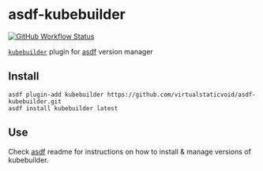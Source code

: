# asdf-kubebuilder

[![GitHub Workflow Status](https://img.shields.io/github/workflow/status/virtualstaticvoid/asdf-kubebuilder/Main%20Workflow?style=flat-square)](https://github.com/virtualstaticvoid/asdf-kubebuilder/actions)

[`kubebuilder`][util] plugin for [asdf](https://github.com/asdf-vm/asdf) version manager

## Install

```
asdf plugin-add kubebuilder https://github.com/virtualstaticvoid/asdf-kubebuilder.git
asdf install kubebuilder latest
```

## Use

Check [asdf](https://github.com/asdf-vm/asdf) readme for instructions on how to install & manage versions of kubebuilder.

[util]: https://github.com/kubernetes-sigs/kubebuilder
